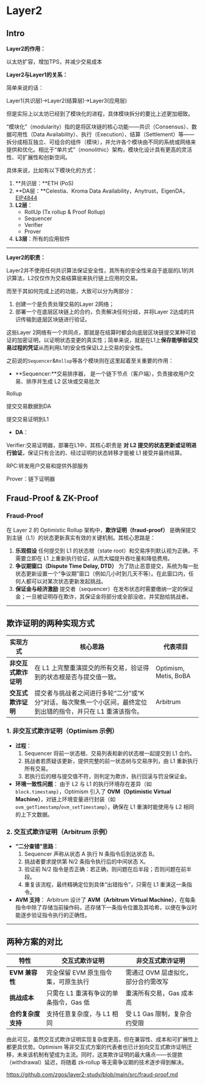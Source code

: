 



# Layer2

## Intro

**Layer2的作用：**

以太坊扩容，增加TPS，并减少交易成本



**Layer2与Layer1的关系：**

简单来说的话：

Layer1(共识层)->Layer2(结算层)->Layer3(应用层)

但是实际上以太坊已经到了模块化的进程，具体模块拆分的要比上述更加细致。

“模块化”（modularity）指的是将区块链的核心功能——共识（Consensus）、数据可用性（Data Availability）、执行（Execution）、结算（Settlement）等——拆分成相互独立、可组合的组件（模块），并允许各个模块由不同的系统或网络来提供和优化。相比于“单片式”（monolithic）架构，模块化设计具有更高的灵活性、可扩展性和创新空间。

具体来说，比如有以下模块化的方式：

1. **共识层：**ETH (PoS)
2. **DA层：**Celestia、Kroma Data Availability，Anytrust，EigenDA，[EIP4844](https://www.ethereum.cn/Eth2/4844-design)
3. **L2层**：
   - RollUp (Tx rollup & Proof Rollup)
   - Sequencer
   - Verifier
   - Prover
4. **L3层**：所有的应用软件

------

**Layer2的职责：**<br/>

Layer2并不使用任何共识算法保证安全性，其所有的安全性来自于底层的L1的共识算法，L2仅仅作为交易结算层来执行链上应用的交易。

而至于其如何完成上述的功能，大致可以分为两部分：

1. 创建一个是负责处理交易的Layer 2网络；
2. 部署一个在底层区块链上的合约，负责解决任何分歧，并将Layer 2达成的共识传输到底层区块链进行验证。

这些Layer 2网络有一个共同点，那就是在结算时都会向底层区块链提交某种可验证的加密证明，以证明状态变更的真实性；简单来说，就是在L1上**保存能够验证交易过程的凭证**从而利用L1的安全性保证L2上交易的安全性。



之前说的`Sequencer`&`Rollup`等各个模块则在这里起着至关重要的作用：

- **Sequencer:**交易排序器， 是一个链下节点（客户端），负责接收用户交易、排序并生成 L2 区块或交易批次

Rollup

提交交易数据到DA

提交交易证明到L1



- **DA**：

Verifier:交易证明器，部署在L1中，其核心职责是 **对 L2 提交的状态更新或证明进行验证**，保证只有合法的、经过证明的状态转移才能被 L1 接受并最终结算。

RPC:转发用户交易和提供外部服务

Prover：链下证明器



## Fraud-Proof & ZK-Proof

### Fraud-Proof

在 Layer 2 的 Optimistic Rollup 架构中，**欺诈证明（fraud‑proof）** 是确保提交到主链（L1）的状态更新真实有效的关键机制。其核心思路是：

1. **乐观假设**
    任何提交到 L1 的状态根（state root）和交易序列默认视为正确，不需要立即在 L1 上重新执行验证，从而大幅提升吞吐量和降低费用。
2. **争议期窗口（Dispute Time Delay, DTD）**
    为了防止恶意提交，系统为每一批状态更新设置一个“争议期”窗口（例如几小时到几天不等）。在此窗口内，任何人都可以对某次状态更新发起挑战。
3. **保证金与经济激励**
    提交者（sequencer）在发布状态时需要缴纳一定的保证金；一旦被证明存在欺诈，其保证金将部分或全部没收，并奖励给挑战者。

------

## 欺诈证明的两种实现方式

| 实现方式             | 核心思路                                                     | 代表项目              |
| -------------------- | ------------------------------------------------------------ | --------------------- |
| **非交互式欺诈证明** | 在 L1 上完整重演提交的所有交易，验证得到的状态根是否与提交值一致。 | Optimism, Metis, BoBA |
| **交互式欺诈证明**   | 提交者与挑战者之间进行多轮“二分”或“K 分”对话，每次聚焦一个小区间，最终定位到出错的指令，并只在 L1 重演该指令。 | Arbitrum              |

### 1. 非交互式欺诈证明（Optimism 示例）

- **过程**：
  1. Sequencer 将前一状态根、交易列表和新的状态根一起提交到 L1 合约。
  2. 挑战者若质疑该更新，提供完整的前一状态树与交易序列，由 L1 重新执行所有交易。
  3. 若执行后的根与提交值不符，则判定为欺诈，执行回滚与罚没保证金。
- **环境一致性问题**：
   由于 L2 与 L1 的执行环境存在差异（如 `block.timestamp`），Optimism 引入了 **OVM（Optimistic Virtual Machine）**，对链上环境变量进行封装（如 `ovm_getTimestamp`/`ovm_setTimestamp`），确保在 L1 重演时能使用与 L2 相同的上下文数据。

### 2. 交互式欺诈证明（Arbitrum 示例）

- **“二分查错”思路**：
  1. Sequencer 声称从状态 A 执行 N 条指令后到达状态 B。
  2. 挑战者要求提供第 N/2 条指令执行后的中间状态 X。
  3. 验证前 N/2 指令是否正确：若正确，则问题在后半段；否则问题在前半段。
  4. 重复该流程，最终精确定位到具体“出错指令”，只需在 L1 重演这一条指令。
- **AVM 支持**：
   Arbitrum 设计了 **AVM（Arbitrum Virtual Machine）**，在每条指令中除了存储当前操作码，还存储下一条指令位置及其哈希，以便在争议时能逐步验证指令执行的正确性。

------

## 两种方案的对比

| 特性               | 交互式欺诈证明                         | 非交互式欺诈证明                    |
| ------------------ | -------------------------------------- | ----------------------------------- |
| **EVM 兼容性**     | 完全保留 EVM 原生指令集，可原生执行    | 需通过 OVM 层虚拟化，部分合约需改写 |
| **挑战成本**       | 只需在 L1 重演有争议的单条指令，Gas 低 | 重演所有交易，Gas 成本高            |
| **合约复杂度支持** | 支持任意复杂度，与 L1 相同             | 受 L1 Gas 限制，复杂合约受限        |

由此可见，虽然交互式欺诈证明实现复杂度更高，但在兼容性、成本和可扩展性上都更具优势。Optimism 等非交互式方案的代表者也已计划向交互式欺诈证明迁移，未来该机制有望成为主流。同时，这类欺诈证明的最大痛点——长提款（withdrawal）延迟，将随着 zk‑rollup 等无需争议期的技术逐步得到解决。

https://github.com/zgos/layer2-study/blob/main/src/fraud-proof.md







